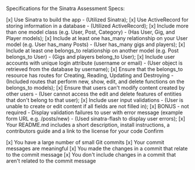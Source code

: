 Specifications for the Sinatra Assessment
Specs:

 [x] Use Sinatra to build the app - (Utilized Sinatra);
 [x] Use ActiveRecord for storing information in a database - (Utilized ActiveRecord);
 [x] Include more than one model class (e.g. User, Post, Category) - (Has User, Gig, and Player models);
 [x] Include at least one has_many relationship on your User model (e.g. User has_many Posts) - (User has_many gigs and players);
 [x] Include at least one belongs_to relationship on another model (e.g. Post belongs_to User) - (Gigs and players belong_to User);
 [x] Include user accounts with unique login attribute (username or email) - (User object is retrieved from the database by username);
 [x] Ensure that the belongs_to resource has routes for Creating, Reading, Updating and Destroying - (Included routes that perform new, show, edit, and delete functions on the belongs_to models);
 [x] Ensure that users can't modify content created by other users - (User cannot access the edit and delete features of entities that don't belong to that user);
 [x] Include user input validations - (User is unable to create or edit content if all fields are not filled in);
 [x] BONUS - not required - Display validation failures to user with error message (example form URL e.g. /posts/new) - (Used sinatra-flash to display user errors);
 [x] Your README.md includes a short description, install instructions, a contributors guide and a link to the license for your code
 Confirm

 [x] You have a large number of small Git commits
 [x] Your commit messages are meaningful
 [x] You made the changes in a commit that relate to the commit message
 [x] You don't include changes in a commit that aren't related to the commit message
